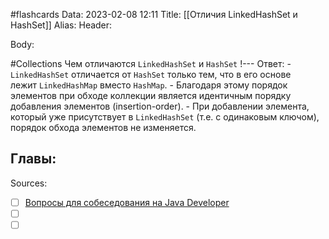 #flashcards
Data: 2023-02-08 12:11
Title: [[Отличия LinkedHashSet и HashSet]]
Alias:
Header:




Body:



#Collections 
Чем отличаются `LinkedHashSet` и `HashSet`
!---
Ответ:
	- `LinkedHashSet` отличается от `HashSet` только тем, что в его основе лежит `LinkedHashMap` вместо `HashMap`.
	- Благодаря этому порядок элементов при обходе коллекции является идентичным порядку добавления элементов (insertion-order).
	- При добавлении элемента, который уже присутствует в `LinkedHashSet` (т.е. с одинаковым ключом), порядок обхода элементов не изменяется.
<!--SR:!2023-03-14,3,150-->




Главы:
-


Sources:
- [ ] [Вопросы для собеседования на Java Developer](https://github.com/enhorse/java-interview/blob/master/README.md#%D0%9E%D0%9E%D0%9F)
- [ ] []()
- [ ] []()
